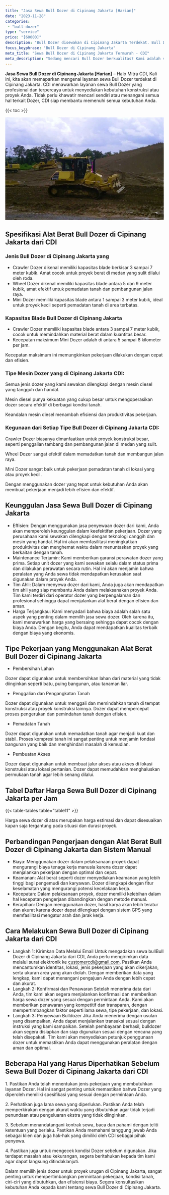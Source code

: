 ```yaml
---
title: "Jasa Sewa Bull Dozer di Cipinang Jakarta [Harian]"
date: "2023-11-28"
categories:
 - "bull-dozer"
type: "service"
price: "[60000]"
description: "Bull Dozer disewakan di Cipinang Jakarta Terdekat. Bull Dozer ini merupakan pilihan tepat dalam proyek pembangunan sebagai peralatan konstruksi handal dan efisien. Dapatkan informasi lengkap dengan menghubungi kami."
focus_keyphrase: "Bull Dozer di Cipinang Jakarta"
meta_title: "Sewa Bull Dozer di Cipinang Jakarta Termurah - CDI"
meta_description: "Sedang mencari Bull Dozer berkualitas? Kami adalah solusi tepat dengan solusi optimal. Klik untuk info lebih lanjut."
---
```


**Jasa Sewa Bull Dozer di Cipinang Jakarta [Harian]** – Halo Mitra CDI, Kali ini, kita akan memaparkan mengenai layanan sewa Bull Dozer terdekat di Cipinang Jakarta. CDI menawarkan layanan sewa Bull Dozer yang profesional dan terpercaya untuk menyediakan kebutuhan konstruksi atau proyek Anda. Tidak perlu khawatir mencari sendiri atau menangani semua hal terkait Dozer, CDI siap membantu memenuhi semua kebutuhan Anda.

{{< toc >}}

![Jasa Sewa Bull Dozer di Cipinang Jakarta [Harian]](/images/bull-dozer/bull-dozer-21.jpg)

## Spesifikasi Alat Berat Bull Dozer di Cipinang Jakarta dari CDI

### Jenis Bull Dozer di Cipinang Jakarta yang

*   Crawler Dozer dikenal memiliki kapasitas blade berkisar 3 sampai 7 meter kubik. Amat cocok untuk proyek berat di medan yang sulit dilalui oleh roda.
*   Wheel Dozer dikenal memiliki kapasitas blade antara 5 dan 9 meter kubik, amat efektif untuk pemadatan tanah dan pembangunan jalan raya.
*   Mini Dozer memiliki kapasitas blade antara 1 sampai 3 meter kubik, ideal untuk proyek kecil seperti pemadatan tanah di area terbatas.

### Kapasitas Blade Bull Dozer di Cipinang Jakarta

*   Crawler Dozer memiliki kapasitas blade antara 3 sampai 7 meter kubik, cocok untuk memindahkan material berat dalam kuantitas besar.
*   Kecepatan maksimum Mini Dozer adalah di antara 5 sampai 8 kilometer per jam.

Kecepatan maksimum ini memungkinkan pekerjaan dilakukan dengan cepat dan efisien.

### Tipe Mesin Dozer yang di Cipinang Jakarta CDI:

Semua jenis dozer yang kami sewakan dilengkapi dengan mesin diesel yang tangguh dan handal.

Mesin diesel punya kekuatan yang cukup besar untuk mengoperasikan dozer secara efektif di berbagai kondisi tanah.

Keandalan mesin diesel menambah efisiensi dan produktivitas pekerjaan.

### Kegunaan dari Setiap Tipe Bull Dozer di Cipinang Jakarta CDI:

Crawler Dozer biasanya dimanfaatkan untuk proyek konstruksi besar, seperti penggalian tambang dan pembangunan jalan di medan yang sulit.

Wheel Dozer sangat efektif dalam memadatkan tanah dan membangun jalan raya.

Mini Dozer sangat baik untuk pekerjaan pemadatan tanah di lokasi yang atau proyek kecil.

Dengan menggunakan dozer yang tepat untuk kebutuhan Anda akan membuat pekerjaan menjadi lebih efisien dan efektif.

## Keunggulan Jasa Sewa Bull Dozer di Cipinang Jakarta

*   Effisien: Dengan menggunakan jasa penyewaan dozer dari kami, Anda akan memperoleh keunggulan dalam keefektifan pekerjaan. Dozer yang perusahaan kami sewakan dilengkapi dengan teknologi canggih dan mesin yang handal. Hal ini akan memfasilitasi meningkatkan produktivitas dan menghemat waktu dalam menuntaskan proyek yang berkaitan dengan tanah.
*   Maintenance Terjamin: Kami memberikan garansi perawatan dozer yang prima. Setiap unit dozer yang kami sewakan selalu dalam status prima dan dilakukan perawatan secara rutin. Hal ini akan menjamin bahwa peralatan yang Anda sewa tidak mendapatkan kerusakan saat digunakan dalam proyek Anda.
*   Tim Ahli: Dalam menyewa dozer dari kami, Anda juga akan mendapatkan tim ahli yang siap membantu Anda dalam melaksanakan proyek Anda. Tim kami terdiri dari operator dozer yang berpengalaman dan profesional sehingga dapat menjalankan alat berat dengan efisien dan aman.
*   Harga Terjangkau: Kami menyadari bahwa biaya adalah salah satu aspek yang penting dalam memilih jasa sewa dozer. Oleh karena itu, kami menawarkan harga yang bersaing sehingga dapat cocok dengan biaya Anda. Dengan begitu, Anda dapat mendapatkan kualitas terbaik dengan biaya yang ekonomis.

## Tipe Pekerjaan yang Menggunakan Alat Berat Bull Dozer di Cipinang Jakarta

*   Pembersihan Lahan

Dozer dapat digunakan untuk membersihkan lahan dari material yang tidak diinginkan seperti batu, puing bangunan, atau tanaman liar.
*   Penggalian dan Pengangkatan Tanah

Dozer dapat digunakan untuk menggali dan memindahkan tanah di tempat konstruksi atau proyek konstruksi lainnya. Dozer dapat mempercepat proses pengerukan dan pemindahan tanah dengan efisien.
*   Pemadatan Tanah

Dozer dapat digunakan untuk memadatkan tanah agar menjadi kuat dan stabil. Proses kompresi tanah ini sangat penting untuk menjamin fondasi bangunan yang baik dan menghindari masalah di kemudian.
*   Pembuatan Akses

Dozer dapat digunakan untuk membuat jalur akses atau akses di lokasi konstruksi atau lokasi pertanian. Dozer dapat memudahkan menghaluskan permukaan tanah agar lebih senang dilalui.

## Tabel Daftar Harga Sewa Bull Dozer di Cipinang Jakarta per Jam

{{< table-tables table="table11" >}}

Harga sewa dozer di atas merupakan harga estimasi dan dapat disesuaikan kapan saja tergantung pada situasi dan durasi proyek.

## Perbandingan Pengerjaan dengan Alat Berat Bull Dozer di Cipinang Jakarta dan Sistem Manual

*   Biaya: Menggunakan dozer dalam pelaksanaan proyek dapat mengurangi biaya tenaga kerja manusia karena dozer dapat menjalankan pekerjaan dengan optimal dan cepat.
*   Keamanan: Alat berat seperti dozer menyediakan keamanan yang lebih tinggi bagi pengemudi dan karyawan. Dozer dilengkapi dengan fitur keselamatan yang mengurangi potensi kecelakaan kerja.
*   Kecepatan: Dalam pelaksanaan proyek, dozer memiliki kelebihan dalam hal kecepatan pengerjaan dibandingkan dengan metode manual.
*   Kerapihan: Dengan menggunakan dozer, hasil karya akan lebih teratur dan akurat karena dozer dapat dilengkapi dengan sistem GPS yang memfasilitasi mengatur arah dan jarak kerja.

## Cara Melakukan Sewa Bull Dozer di Cipinang Jakarta dari CDI

*   Langkah 1: Kirimkan Data Melalui Email
Untuk mengadakan sewa bullBull Dozer di Cipinang Jakarta dari CDI, Anda perlu mengirimkan data melalui surat elektronik ke customercdi@gmail.com. Pastikan Anda mencantumkan identitas, lokasi, jenis pekerjaan yang akan dikerjakan, serta ukuran area yang akan diolah. Dengan memberikan data yang lengkap, kami dapat menangani pengajuan Anda dengan lebih cepat dan akurat.
*   Langkah 2: Konfirmasi dan Penawaran
Setelah menerima data dari Anda, tim kami akan segera menjalankan konfirmasi dan memberikan harga sewa dozer yang sesuai dengan permintaan Anda. Kami akan memberikan penawaran yang kompetitif dan transparan, dengan mempertimbangkan faktor seperti lama sewa, tipe pekerjaan, dan lokasi.
*   Langkah 3: Penyewaan Bulldozer
Jika Anda menerima dengan usulan yang disampaikan, Anda dapat menjalankan transaksi sesuai dengan instruksi yang kami sampaikan. Setelah pembayaran berhasil, bulldozer akan segera disiapkan dan siap digunakan sesuai dengan rencana yang telah disepakati. Tim kami akan menyediakan petunjuk penggunaan dozer untuk memastikan Anda dapat menggunakan peralatan dengan aman dan optimal.

## Beberapa Hal yang Harus Diperhatikan Sebelum Sewa Bull Dozer di Cipinang Jakarta dari CDI

1\.  Pastikan Anda telah menentukan jenis pekerjaan yang membutuhkan layanan Dozer. Hal ini sangat penting untuk memastikan bahwa Dozer yang diperoleh memiliki spesifikasi yang sesuai dengan permintaan Anda.

2\.  Perhatikan juga lama sewa yang diperlukan. Pastikan Anda telah memperkirakan dengan akurat waktu yang dibutuhkan agar tidak terjadi penundaan atau pengeluaran ekstra yang tidak diinginkan.

3\.  Sebelum menandatangani kontrak sewa, baca dan pahami dengan teliti ketentuan yang berlaku. Pastikan Anda memahami tanggung jawab Anda sebagai klien dan juga hak-hak yang dimiliki oleh CDI sebagai pihak penyewa.

4\.  Pastikan juga untuk mengecek kondisi Dozer sebelum digunakan. Jika terdapat masalah atau kekurangan, segera beritahukan kepada tim kami agar dapat langsung ditindaklanjuti.

Dalam memilih jenis dozer untuk proyek urugan di Cipinang Jakarta, sangat penting untuk mempertimbangkan permintaan pekerjaan, kondisi tanah, ciri-ciri yang dibutuhkan, dan efisiensi biaya. Segera konsultasikan kebutuhan Anda kepada kami tentang sewa Bull Dozer di Cipinang Jakarta.